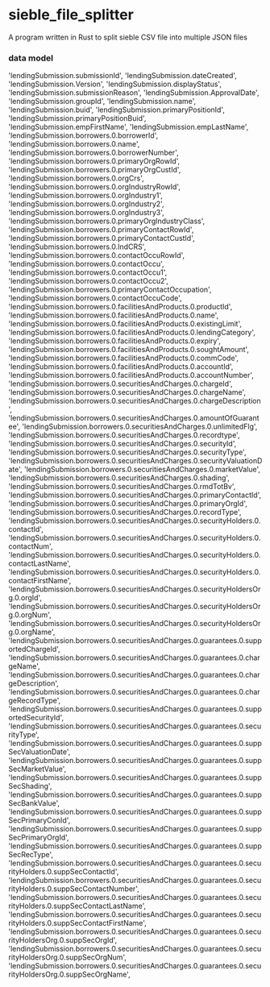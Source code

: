 # sieble_file_splitter
A program written in Rust to split sieble CSV file into multiple JSON files

### data model
'lendingSubmission.submissionId',
  'lendingSubmission.dateCreated',
  'lendingSubmission.Version',
  'lendingSubmission.displayStatus',
  'lendingSubmission.submissionReason',
  'lendingSubmission.ApprovalDate',
  'lendingSubmission.groupId',
  'lendingSubmission.name',
  'lendingSubmission.buid',
  'lendingSubmission.primaryPositionId',
  'lendingSubmission.primaryPositionBuid',
  'lendingSubmission.empFirstName',
  'lendingSubmission.empLastName',
  'lendingSubmission.borrowers.0.borrowerId',
  'lendingSubmission.borrowers.0.name',
  'lendingSubmission.borrowers.0.borrowerNumber',
  'lendingSubmission.borrowers.0.primaryOrgRowId',
  'lendingSubmission.borrowers.0.primaryOrgCustId',
  'lendingSubmission.borrowers.0.orgCrs',
  'lendingSubmission.borrowers.0.orgIndustryRowId',
  'lendingSubmission.borrowers.0.orgIndustry1',
  'lendingSubmission.borrowers.0.orgIndustry2',
  'lendingSubmission.borrowers.0.orgIndustry3',
  'lendingSubmission.borrowers.0.primaryOrgIndustryClass',
  'lendingSubmission.borrowers.0.primaryContactRowId',
  'lendingSubmission.borrowers.0.primaryContactCustId',
  'lendingSubmission.borrowers.0.IndCRS',
  'lendingSubmission.borrowers.0.contactOccuRowId',
  'lendingSubmission.borrowers.0.contactOccu',
  'lendingSubmission.borrowers.0.contactOccu1',
  'lendingSubmission.borrowers.0.contactOccu2',
  'lendingSubmission.borrowers.0.primaryContactOccupation',
  'lendingSubmission.borrowers.0.contactOccuCode',
  'lendingSubmission.borrowers.0.facilitiesAndProducts.0.productId',
  'lendingSubmission.borrowers.0.facilitiesAndProducts.0.name',
  'lendingSubmission.borrowers.0.facilitiesAndProducts.0.existingLimit',
  'lendingSubmission.borrowers.0.facilitiesAndProducts.0.lendingCategory',
  'lendingSubmission.borrowers.0.facilitiesAndProducts.0.expiry',
  'lendingSubmission.borrowers.0.facilitiesAndProducts.0.soughtAmount',
  'lendingSubmission.borrowers.0.facilitiesAndProducts.0.commCode',
  'lendingSubmission.borrowers.0.facilitiesAndProducts.0.accountId',
  'lendingSubmission.borrowers.0.facilitiesAndProducts.0.accountNumber',
  'lendingSubmission.borrowers.0.securitiesAndCharges.0.chargeId',
  'lendingSubmission.borrowers.0.securitiesAndCharges.0.chargeName',
  'lendingSubmission.borrowers.0.securitiesAndCharges.0.chargeDescription',
  'lendingSubmission.borrowers.0.securitiesAndCharges.0.amountOfGuarantee',
  'lendingSubmission.borrowers.0.securitiesAndCharges.0.unlimitedFlg',
  'lendingSubmission.borrowers.0.securitiesAndCharges.0.recordtype',
  'lendingSubmission.borrowers.0.securitiesAndCharges.0.securityId',
  'lendingSubmission.borrowers.0.securitiesAndCharges.0.securityType',
  'lendingSubmission.borrowers.0.securitiesAndCharges.0.securityValuationDate',
  'lendingSubmission.borrowers.0.securitiesAndCharges.0.marketValue',
  'lendingSubmission.borrowers.0.securitiesAndCharges.0.shading',
  'lendingSubmission.borrowers.0.securitiesAndCharges.0.rmdTotBv',
  'lendingSubmission.borrowers.0.securitiesAndCharges.0.primaryContactId',
  'lendingSubmission.borrowers.0.securitiesAndCharges.0.primaryOrgId',
  'lendingSubmission.borrowers.0.securitiesAndCharges.0.recordType',
  'lendingSubmission.borrowers.0.securitiesAndCharges.0.securityHolders.0.contactId',
  'lendingSubmission.borrowers.0.securitiesAndCharges.0.securityHolders.0.contactNum',
  'lendingSubmission.borrowers.0.securitiesAndCharges.0.securityHolders.0.contactLastName',
  'lendingSubmission.borrowers.0.securitiesAndCharges.0.securityHolders.0.contactFirstName',
  'lendingSubmission.borrowers.0.securitiesAndCharges.0.securityHoldersOrg.0.orgId',
  'lendingSubmission.borrowers.0.securitiesAndCharges.0.securityHoldersOrg.0.orgNum',
  'lendingSubmission.borrowers.0.securitiesAndCharges.0.securityHoldersOrg.0.orgName',
  'lendingSubmission.borrowers.0.securitiesAndCharges.0.guarantees.0.supportedChargeId',
  'lendingSubmission.borrowers.0.securitiesAndCharges.0.guarantees.0.chargeName',
  'lendingSubmission.borrowers.0.securitiesAndCharges.0.guarantees.0.chargeDescription',
  'lendingSubmission.borrowers.0.securitiesAndCharges.0.guarantees.0.chargeRecordType',
  'lendingSubmission.borrowers.0.securitiesAndCharges.0.guarantees.0.supportedSecurityId',
  'lendingSubmission.borrowers.0.securitiesAndCharges.0.guarantees.0.securityType',
  'lendingSubmission.borrowers.0.securitiesAndCharges.0.guarantees.0.suppSecValuationDate',
  'lendingSubmission.borrowers.0.securitiesAndCharges.0.guarantees.0.suppSecMarketValue',
  'lendingSubmission.borrowers.0.securitiesAndCharges.0.guarantees.0.suppSecShading',
  'lendingSubmission.borrowers.0.securitiesAndCharges.0.guarantees.0.suppSecBankValue',
  'lendingSubmission.borrowers.0.securitiesAndCharges.0.guarantees.0.suppSecPrimaryConId',
  'lendingSubmission.borrowers.0.securitiesAndCharges.0.guarantees.0.suppSecPrimaryOrgId',
  'lendingSubmission.borrowers.0.securitiesAndCharges.0.guarantees.0.suppSecRecType',
  'lendingSubmission.borrowers.0.securitiesAndCharges.0.guarantees.0.securityHolders.0.suppSecContactId',
  'lendingSubmission.borrowers.0.securitiesAndCharges.0.guarantees.0.securityHolders.0.suppSecContactNumber',
  'lendingSubmission.borrowers.0.securitiesAndCharges.0.guarantees.0.securityHolders.0.suppSecContactLastName',
  'lendingSubmission.borrowers.0.securitiesAndCharges.0.guarantees.0.securityHolders.0.suppSecContactFirstName',
  'lendingSubmission.borrowers.0.securitiesAndCharges.0.guarantees.0.securityHoldersOrg.0.suppSecOrgId',
  'lendingSubmission.borrowers.0.securitiesAndCharges.0.guarantees.0.securityHoldersOrg.0.suppSecOrgNum',
  'lendingSubmission.borrowers.0.securitiesAndCharges.0.guarantees.0.securityHoldersOrg.0.suppSecOrgName',

